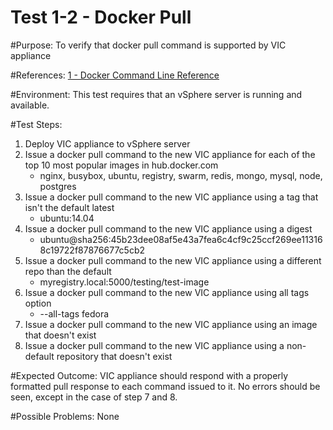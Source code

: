 Test 1-2 - Docker Pull
=======

#Purpose:
To verify that docker pull command is supported by VIC appliance

#References:
[1 - Docker Command Line Reference](https://docs.docker.com/engine/reference/commandline/pull/)

#Environment:
This test requires that an vSphere server is running and available.

#Test Steps:
1. Deploy VIC appliance to vSphere server
2. Issue a docker pull command to the new VIC appliance for each of the top 10 most popular images in hub.docker.com
    * nginx, busybox, ubuntu, registry, swarm, redis, mongo, mysql, node, postgres
3. Issue a docker pull command to the new VIC appliance using a tag that isn't the default latest
    * ubuntu:14.04
4. Issue a docker pull command to the new VIC appliance using a digest
    * ubuntu@sha256:45b23dee08af5e43a7fea6c4cf9c25ccf269ee113168c19722f87876677c5cb2
5. Issue a docker pull command to the new VIC appliance using a different repo than the default
    * myregistry.local:5000/testing/test-image
6. Issue a docker pull command to the new VIC appliance using all tags option
    * --all-tags fedora
7. Issue a docker pull command to the new VIC appliance using an image that doesn't exist
8. Issue a docker pull command to the new VIC appliance using a non-default repository that doesn't exist

#Expected Outcome:
VIC appliance should respond with a properly formatted pull response to each command issued to it. No errors should be seen, except in the case of step 7 and 8.

#Possible Problems:
None